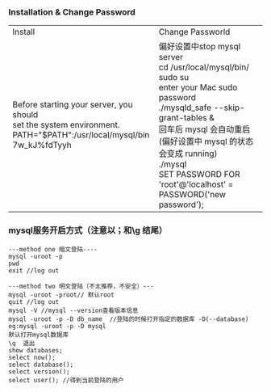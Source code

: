 ### Installation & Change Password
<table>
	<tr>
		<td>Install</td>
		<td>Change Passworld</td>
	</tr>
	<tr>
		<td>Before starting your server, you should <br>set the system environment.<br>
        PATH="$PATH":/usr/local/mysql/bin <br>7w_kJ%fdTyyh
		</td>
		<td>
			偏好设置中stop mysql server <br>
			cd /usr/local/mysql/bin/ <br>
			sudo su <br>
			enter your Mac sudo password <br>
			./mysqld_safe --skip-grant-tables &  <br>
			回车后 mysql 会自动重启(偏好设置中 mysql 的状态会变成 running) <br>
			./mysql <br>SET PASSWORD FOR 'root'@'localhost' = PASSWORD('new password');
		</td>
	</tr>
</table>

### mysql服务开启方式（注意以；和\g 结尾）
```
---method one 暗文登陆----
mysql -uroot -p
pwd
exit //log out

---method two 明文登陆（不太推荐，不安全）---
mysql -uroot -proot// 默认root
quit //log out
mysql -V //mysql --version查看版本信息
mysql -uroot -p -D db_name  //登陆的时候打开指定的数据库 -D(--database) eg:mysql -uroot -p -D mysql 
默认打开mysql数据库
\q  退出
show databases;
select now();
select database();
select version();
select user(); //得到当前登陆的用户

```

